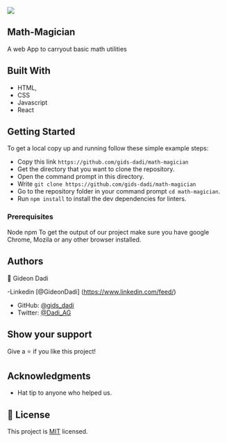 ![](https://img.shields.io/badge/Microverse-blueviolet)

## Math-Magician

A web App to carryout basic math utilities

## Built With

- HTML,
- CSS
- Javascript
- React

## Getting Started

To get a local copy up and running follow these simple example steps:

- Copy this link `https://github.com/gids-dadi/math-magician`
- Get the directory that you want to clone the repository.
- Open the command prompt in this directory.
- Write `git clone https://github.com/gids-dadi/math-magician`
- Go to the repository folder in your command prompt `cd math-magician`.
- Run `npm install` to install the dev dependencies for linters.

### Prerequisites

Node
npm
To get the output of our project make sure you have google Chrome, Mozila or any other browser installed.

## Authors

👤 Gideon Dadi

-Linkedin [@GideonDadi] (https://www.linkedin.com/feed/)

- GitHub: [@gids_dadi](https://github.com/gids-dadi)
- Twitter: [@Dadi_AG](https://twitter.com/Dadi_AG)

## Show your support

Give a ⭐️ if you like this project!

## Acknowledgments

- Hat tip to anyone who helped us.

## 📝 License

This project is [MIT](./MIT.md) licensed.
